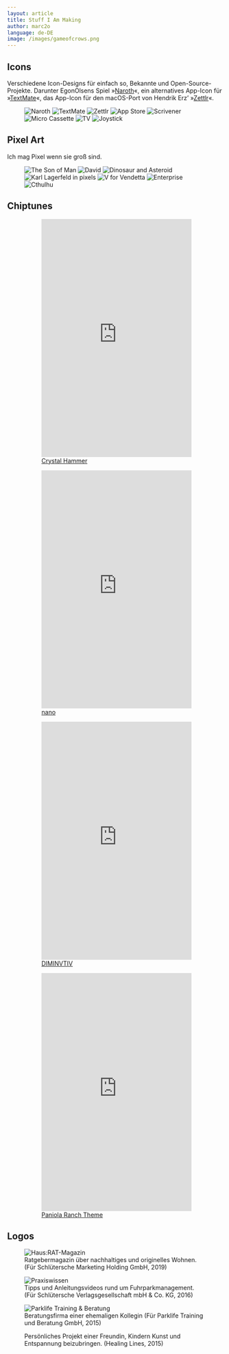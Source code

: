 ```yaml
---
layout: article
title: Stuff I Am Making
author: marc2o
language: de-DE
image: /images/gameofcrows.png
---
```


## Icons

Verschiedene Icon-Designs für einfach so, Bekannte und Open-Source-Projekte. Darunter EgonOlsens Spiel »[Naroth](https://play.google.com/store/apps/details?id=com.threed.jpct.games.rpg&hl=de&gl=US)«, ein alternatives App-Icon für »[TextMate](https://github.com/textmate/textmate)«, das App-Icon für den macOS-Port von Hendrik Erz’ »[Zettlr](https://www.zettlr.com)«.

<figure class="grid">
  <img src="/images/icons/naroth.png" alt="Naroth">
  <img src="/images/icons/textmate.png" alt="TextMate">
  <img src="/images/icons/zettlr.png" alt="Zettlr">
  <img src="/images/icons/app-store.png" alt="App Store">
  <img src="/images/icons/scrivener.png" alt="Scrivener">
  <img src="/images/icons/microcassette.png" alt="Micro Cassette">
  <img src="/images/icons/tv.png" alt="TV">
  <img src="/images/icons/joystick.png" alt="Joystick">
</figure>


## Pixel Art

Ich mag Pixel wenn sie groß sind.

<figure class="grid">
  <img src="/images/pixelart/the-son-of-man.png" alt="The Son of Man">
  <img src="/images/pixelart/david.png" alt="David">
  <img src="/images/pixelart/endgame.png" alt="Dinosaur and Asteroid">
  <img src="/images/pixelart/karl.png" alt="Karl Lagerfeld in pixels">
  <img src="/images/pixelart/vendetta.png" alt="V for Vendetta">
  <img src="/images/pixelart/startrek.png" alt="Enterprise">
  <img src="/images/pixelart/cthulhu.png" alt="Cthulhu">
</figure>

## Chiptunes

<figure>
	<figure>
		<span style="width:min-content;"><iframe style="border: 0; width: 350px; height: 555px;" src="https://bandcamp.com/EmbeddedPlayer/track=2963001022/size=large/bgcol=ffffff/linkcol=0687f5/tracklist=false/transparent=true/" seamless><a href="https://marc2o.bandcamp.com/track/crystal-hammer">Crystal Hammer by marc2o</a></iframe></span>
		<figcaption><a href="https://marc2o.bandcamp.com/track/crystal-hammer" title="marc2o crystal hammer" target="_blank">Crystal Hammer</a>
		</figcaption>
	</figure>
  <figure>
    <span style="width:min-content;"><iframe style="border: 0; width: 350px; height: 555px;" src="https://bandcamp.com/EmbeddedPlayer/album=2367443789/size=large/bgcol=ffffff/linkcol=0687f5/transparent=true/" seamless><a href="https://marc2o.bandcamp.com/album/nano">nano by marc2o</a></iframe></span>
    <figcaption><a href="https://marc2o.bandcamp.com/album/nano" title="marc2o nano" target="_blank">nano</a>
    </figcaption>
  </figure>
  <figure>
    <span style="width:min-content;"><iframe style="border: 0; width: 350px; height: 555px;" src="https://bandcamp.com/EmbeddedPlayer/album=693831173/size=large/bgcol=ffffff/linkcol=0687f5/transparent=true/" seamless><a href="https://marc2o.bandcamp.com/album/diminvtiv">DIMINVTIV by marc2o</a></iframe></span>
    <figcaption><a href="https://marc2o.bandcamp.com/album/diminvtiv" title="marc2o diminvtiv" target="_blank">DIMINVTIV</a>
    </figcaption>
  </figure>
  <figure>
    <span style="width:min-content;"><iframe style="border: 0; width: 350px; height: 555px;" src="https://bandcamp.com/EmbeddedPlayer/track=686784515/size=large/bgcol=ffffff/linkcol=0687f5/tracklist=false/transparent=true/" seamless><a href="https://marc2o.bandcamp.com/track/paniola-ranch">Paniola Ranch by marc2o</a></iframe></span>
  	<figcaption><a href="https://marc2o.bandcamp.com/track/paniola-ranch" title="marc2o Paniola Ranch" target="_blank">Paniola Ranch Theme</a>
    </figcaption>
  </figure>
</figure>

## Logos

<figure>
  <img src="/images/logos/hausrat.jpg" alt="Haus:RAT-Magazin">
  <figcaption>Ratgebermagazin über nachhaltiges und originelles Wohnen. (Für Schlütersche Marketing Holding GmbH, 2019)</figcaption>
</figure>

<figure>
  <img src="/images/logos/praxis-wissen.jpg" alt="Praxiswissen">
  <figcaption>Tipps und Anleitungsvideos rund um Fuhrparkmanagement. (Für Schlütersche Verlagsgesellschaft mbH & Co. KG, 2016)</figcaption>
</figure>

<figure>
  <img src="/images/logos/parklife.jpg" alt="Parklife Training & Beratung">
  <figcaption>Beratungsfirma einer ehemaligen Kollegin (Für Parklife Training und Beratung GmbH, 2015)</figcaption>
</figure>

<figure>
  <img src="/images/logos/heilende-linien.jpg" alt="">
  <figcaption>Persönliches Projekt einer Freundin, Kindern Kunst und Entspannung beizubringen. (Healing Lines, 2015)</figcaption>
</figure>
